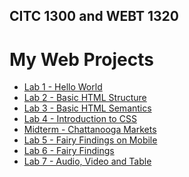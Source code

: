 ## CITC 1300 and WEBT 1320
<h1> My Web Projects </h1>

<ul>
<li><a href="Lab 1/index.html" target="_blank">Lab 1 - Hello World</a></li>
<li><a href="Lab 2/index.html" target="_blank">Lab 2 - Basic HTML Structure</a></li>
<li><a href="lab3/index.html" target="_blank">Lab 3 - Basic HTML Semantics </a></li>
<li><a href="lab4/index.html" target="_blank">Lab 4 - Introduction to CSS </a></li>
<li><a href="midterm/index.html" target="_blank">Midterm - Chattanooga Markets</a></li>
<li><a href="lab5/index.html" target="_blank"> Lab 5 - Fairy Findings on Mobile</a></li>
<li><a href="lab6/index.html" target="_blank">Lab 6 - Fairy Findings</a></li>
<li><a href="lab7/index.html" target="_blank">Lab 7 - Audio, Video and Table</a></li>
<ul>


